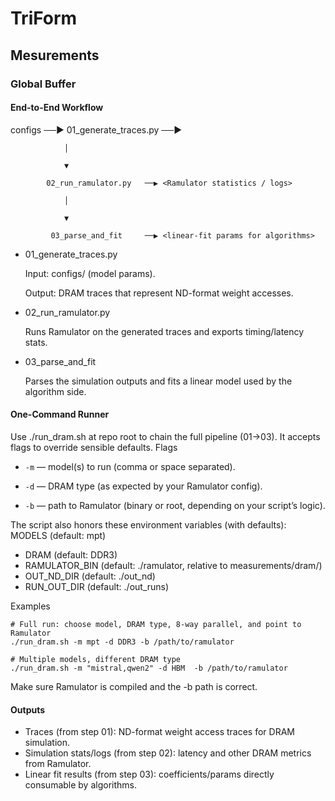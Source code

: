 # TriForm

## Mesurements
### Global Buffer
#### End-to-End Workflow
configs ──▶ 01_generate_traces.py ──▶ <weight traces>

                │

                ▼

            02_run_ramulator.py   ──▶ <Ramulator statistics / logs>

                │

                ▼

             03_parse_and_fit     ──▶ <linear-fit params for algorithms>

- 01_generate_traces.py

    Input: configs/ (model params).

    Output: DRAM traces that represent ND-format weight accesses.
- 02_run_ramulator.py

    Runs Ramulator on the generated traces and exports timing/latency stats.

- 03_parse_and_fit

    Parses the simulation outputs and fits a linear model used by the algorithm side.

#### One-Command Runner

Use ./run_dram.sh at repo root to chain the full pipeline (01→03). It accepts flags to override sensible defaults.
Flags

- `-m` — model(s) to run (comma or space separated).

- `-d` — DRAM type (as expected by your Ramulator config).

- `-b` — path to Ramulator (binary or root, depending on your script’s logic).

The script also honors these environment variables (with defaults):
MODELS (default: mpt)
- DRAM (default: DDR3)
- RAMULATOR_BIN (default: ./ramulator, relative to measurements/dram/)
- OUT_ND_DIR (default: ./out_nd)
- RUN_OUT_DIR (default: ./out_runs)

Examples
```shell
# Full run: choose model, DRAM type, 8-way parallel, and point to Ramulator
./run_dram.sh -m mpt -d DDR3 -b /path/to/ramulator

# Multiple models, different DRAM type
./run_dram.sh -m "mistral,qwen2" -d HBM  -b /path/to/ramulator
```
Make sure Ramulator is compiled and the -b path is correct.

#### Outputs

- Traces (from step 01): ND-format weight access traces for DRAM simulation.
- Simulation stats/logs (from step 02): latency and other DRAM metrics from Ramulator.
- Linear fit results (from step 03): coefficients/params directly consumable by algorithms.